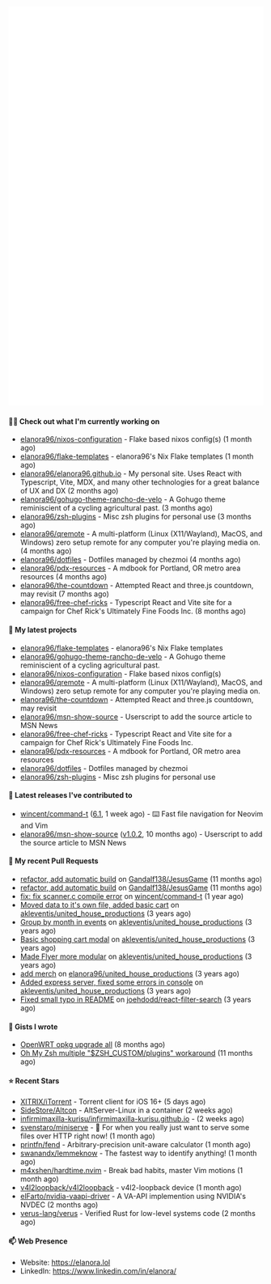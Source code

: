 <p align="center">
    <picture>
      <img alt="Metrics" src="github-metrics.svg" />
    </picture>
</p>

#### 👩‍💻 Check out what I'm currently working on

- [elanora96/nixos-configuration](https://github.com/elanora96/nixos-configuration) - Flake based nixos config(s) (1 month ago)
- [elanora96/flake-templates](https://github.com/elanora96/flake-templates) - elanora96&#39;s Nix Flake templates (1 month ago)
- [elanora96/elanora96.github.io](https://github.com/elanora96/elanora96.github.io) - My personal site. Uses React with Typescript, Vite, MDX, and many other technologies for a great balance of UX and DX (2 months ago)
- [elanora96/gohugo-theme-rancho-de-velo](https://github.com/elanora96/gohugo-theme-rancho-de-velo) - A Gohugo theme reminiscient of a cycling agricultural past. (3 months ago)
- [elanora96/zsh-plugins](https://github.com/elanora96/zsh-plugins) - Misc zsh plugins for personal use (3 months ago)
- [elanora96/qremote](https://github.com/elanora96/qremote) - A multi-platform (Linux (X11/Wayland), MacOS, and Windows) zero setup remote for any computer you&#39;re playing media on. (4 months ago)
- [elanora96/dotfiles](https://github.com/elanora96/dotfiles) - Dotfiles managed by chezmoi (4 months ago)
- [elanora96/pdx-resources](https://github.com/elanora96/pdx-resources) - A mdbook for Portland, OR metro area resources (4 months ago)
- [elanora96/the-countdown](https://github.com/elanora96/the-countdown) - Attempted React and three.js countdown, may revisit (7 months ago)
- [elanora96/free-chef-ricks](https://github.com/elanora96/free-chef-ricks) - Typescript React and Vite site for a campaign for Chef Rick&#39;s Ultimately Fine Foods Inc. (8 months ago)

#### 🌱 My latest projects

- [elanora96/flake-templates](https://github.com/elanora96/flake-templates) - elanora96&#39;s Nix Flake templates
- [elanora96/gohugo-theme-rancho-de-velo](https://github.com/elanora96/gohugo-theme-rancho-de-velo) - A Gohugo theme reminiscient of a cycling agricultural past.
- [elanora96/nixos-configuration](https://github.com/elanora96/nixos-configuration) - Flake based nixos config(s)
- [elanora96/qremote](https://github.com/elanora96/qremote) - A multi-platform (Linux (X11/Wayland), MacOS, and Windows) zero setup remote for any computer you&#39;re playing media on.
- [elanora96/the-countdown](https://github.com/elanora96/the-countdown) - Attempted React and three.js countdown, may revisit
- [elanora96/msn-show-source](https://github.com/elanora96/msn-show-source) - Userscript to add the source article to MSN News
- [elanora96/free-chef-ricks](https://github.com/elanora96/free-chef-ricks) - Typescript React and Vite site for a campaign for Chef Rick&#39;s Ultimately Fine Foods Inc.
- [elanora96/pdx-resources](https://github.com/elanora96/pdx-resources) - A mdbook for Portland, OR metro area resources
- [elanora96/dotfiles](https://github.com/elanora96/dotfiles) - Dotfiles managed by chezmoi
- [elanora96/zsh-plugins](https://github.com/elanora96/zsh-plugins) - Misc zsh plugins for personal use

#### 🔭 Latest releases I've contributed to

- [wincent/command-t](https://github.com/wincent/command-t) ([6.1](https://github.com/wincent/command-t/releases/tag/6.1), 1 week ago) - ⌨️ Fast file navigation for Neovim and Vim
- [elanora96/msn-show-source](https://github.com/elanora96/msn-show-source) ([v1.0.2](https://github.com/elanora96/msn-show-source/releases/tag/v1.0.2), 10 months ago) - Userscript to add the source article to MSN News

#### 🔨 My recent Pull Requests

- [refactor, add automatic build](https://github.com/Gandalf138/JesusGame/pull/2) on [Gandalf138/JesusGame](https://github.com/Gandalf138/JesusGame) (11 months ago)
- [refactor, add automatic build](https://github.com/Gandalf138/JesusGame/pull/1) on [Gandalf138/JesusGame](https://github.com/Gandalf138/JesusGame) (11 months ago)
- [fix: fix scanner.c compile error](https://github.com/wincent/command-t/pull/423) on [wincent/command-t](https://github.com/wincent/command-t) (1 year ago)
- [Moved data to it&#39;s own file, added basic cart](https://github.com/akleventis/united_house_productions/pull/5) on [akleventis/united_house_productions](https://github.com/akleventis/united_house_productions) (3 years ago)
- [Group by month in events](https://github.com/akleventis/united_house_productions/pull/4) on [akleventis/united_house_productions](https://github.com/akleventis/united_house_productions) (3 years ago)
- [Basic shopping cart modal](https://github.com/akleventis/united_house_productions/pull/3) on [akleventis/united_house_productions](https://github.com/akleventis/united_house_productions) (3 years ago)
- [Made Flyer more modular](https://github.com/akleventis/united_house_productions/pull/2) on [akleventis/united_house_productions](https://github.com/akleventis/united_house_productions) (3 years ago)
- [add merch](https://github.com/elanora96/united_house_productions/pull/1) on [elanora96/united_house_productions](https://github.com/elanora96/united_house_productions) (3 years ago)
- [Added express server, fixed some errors in console](https://github.com/akleventis/united_house_productions/pull/1) on [akleventis/united_house_productions](https://github.com/akleventis/united_house_productions) (3 years ago)
- [Fixed small typo in README](https://github.com/joehdodd/react-filter-search/pull/26) on [joehdodd/react-filter-search](https://github.com/joehdodd/react-filter-search) (3 years ago)

#### 📓 Gists I wrote

- [OpenWRT opkg upgrade all](https://gist.github.com/6036dee1d40cf168f9528319a80ab4b9) (8 months ago)
- [Oh My Zsh multiple &#34;$ZSH_CUSTOM/plugins&#34; workaround](https://gist.github.com/b2424fa9f70d7549fd0590c58949f686) (11 months ago)

#### ⭐ Recent Stars

- [XITRIX/iTorrent](https://github.com/XITRIX/iTorrent) - Torrent client for iOS 16&#43; (5 days ago)
- [SideStore/Altcon](https://github.com/SideStore/Altcon) - AltServer-Linux in a container (2 weeks ago)
- [infirmimaxilla-kurisu/infirmimaxilla-kurisu.github.io](https://github.com/infirmimaxilla-kurisu/infirmimaxilla-kurisu.github.io) -  (2 weeks ago)
- [svenstaro/miniserve](https://github.com/svenstaro/miniserve) - 🌟 For when you really just want to serve some files over HTTP right now! (1 month ago)
- [printfn/fend](https://github.com/printfn/fend) - Arbitrary-precision unit-aware calculator (1 month ago)
- [swanandx/lemmeknow](https://github.com/swanandx/lemmeknow) - The fastest way to identify anything! (1 month ago)
- [m4xshen/hardtime.nvim](https://github.com/m4xshen/hardtime.nvim) - Break bad habits, master Vim motions (1 month ago)
- [v4l2loopback/v4l2loopback](https://github.com/v4l2loopback/v4l2loopback) - v4l2-loopback device  (1 month ago)
- [elFarto/nvidia-vaapi-driver](https://github.com/elFarto/nvidia-vaapi-driver) - A VA-API implemention using NVIDIA&#39;s NVDEC (2 months ago)
- [verus-lang/verus](https://github.com/verus-lang/verus) - Verified Rust for low-level systems code (2 months ago)

#### 📫 Web Presence

- Website: https://elanora.lol
- LinkedIn: https://www.linkedin.com/in/elanora/
